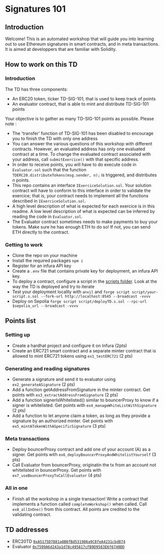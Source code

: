 # Signatures 101

## Introduction
Welcome! This is an automated workshop that will guide you into learning out to use Ethereum signatures in smart contracts, and in meta transactions.
It is aimed at developpers that are familiar with Solidity.

## How to work on this TD
### Introduction
The TD has three components:
- An ERC20 token, ticker TD-SIG-101, that is used to keep track of points 
- An evaluator contract, that is able to mint and distribute TD-SIG-101 points

Your objective is to gather as many TD-SIG-101 points as possible. Please note :
- The 'transfer' function of TD-SIG-101 has been disabled to encourage you to finish the TD with only one address
- You can answer the various questions of this workshop with different contracts. However, an evaluated address has only one evaluated contract at a time. To change the evaluated contract associated with your address, call `submitExercice()`  with that specific address.
- In order to receive points, you will have to do execute code in `Evaluator.sol` such that the function `TDERC20.distributeTokens(msg.sender, n);` is triggered, and distributes n points.
- This repo contains an interface `IExerciceSolution.sol`. Your solution contract will have to conform to this interface in order to validate the exercice; that is, your contract needs to implement all the functions described in `IExerciceSolution.sol`. 
- A high level description of what is expected for each exercice is in this readme. A low level description of what is expected can be inferred by reading the code in `Evaluator.sol`.
- The Evaluator contract sometimes needs to make payments to buy your tokens. Make sure he has enough ETH to do so! If not, you can send ETH directly to the contract.

### Getting to work

- Clone the repo on your machine
- Install the required packages `npm i`
- Register for an infura API key
- Create a `.env` file that contains private key for deployment, an infura API key.
- To deploy a contract, configure a script in the [scripts folder](script). Look at the way the TD is deployed and try to iterate
- Test your deployment locallly with `anvil` and `forge script script/your-script.s.sol --fork-url http://localhost:8545 --broadcast -vvvv`
- Deploy on Sepolia `forge script script/deployTD.s.sol --rpc-url $sepolia_url --broadcast -vvvv `

## Points list

### Setting up

- Create a hardhat project and configure it on Infura (2pts)
- Create an ERC721 smart contract and a separate minter contract that is allowed to mint ERC721 tokens using `ex1_testERC721` (2 pts)

### Generating and reading signatures

- Generate a signature and send it to evaluator using `ex2_generateASignature` (2 pts)
- Add a function getAddressFromSignature in the minter contract. Get points with `ex3_extractAddressFromSignature` (2 pts)
- Add a function signerIsWhitelisted() similar to bouncerProxy to know if a signer is whitelisted. Get points with `ex4_manageWhiteListWithSignature` (2 pts)
- Add a function to let anyone claim a token, as long as they provide a signature by an authorized minter. Get points with `ex5_mintATokenWithASpecificSignature` (3 pts)

### Meta transactions

- Deploy bouncerProxy contract and add one of your account (A) as a signer. Get points with `ex6_deployBouncerProxyAndWhitelistYourself` (3 pts)
- Call Evaluator from bouncerProxy, originatin the tx from an account not whitelisted in bouncerProxy. Get points with `ex7_useBouncerProxyToCallEvaluator` (4 pts)

### All in one

- Finish all the workshop in a single transaction! Write a contract that implements a function called `completeWorkshop()` when called. Call `ex8_allInOne()` from this contract. All points are credited to the validating contract.

## TD addresses

- ERC20TD [`0xA5175D7881a0B0fBd531986a9C8feA4231cbd874`](https://sepolia.etherscan.io/address/0x9d3b872573c4c39DE0c1d546D5EB6F53087e0086)
- Evaluator [`0x7599A6d243a1d78c495817cFB9D9583E6f6740DD`](https://sepolia.etherscan.io/address/0x59566f304ac1f7ba78a1fb3d8b9195a09d60e891)
